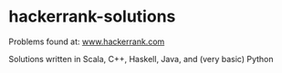 hackerrank-solutions
====================

Problems found at: <a href="www.hackerrank.com">www.hackerrank.com</a>

Solutions written in Scala, C++, Haskell, Java, and (very basic) Python
